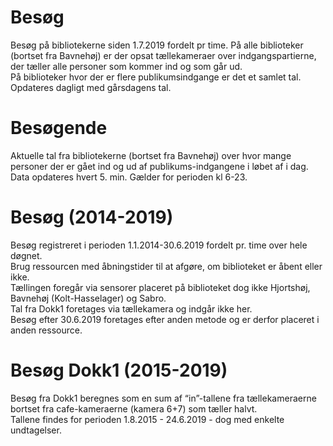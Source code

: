 # Besøg
Besøg på bibliotekerne siden 1.7.2019 fordelt pr time.
På alle biblioteker (bortset fra Bavnehøj) er der opsat tællekameraer over indgangspartierne, der tæller alle personer som kommer ind og som går ud. \
På biblioteker hvor der er flere publikumsindgange er det et samlet tal. \
Opdateres dagligt med gårsdagens tal.
# Besøgende
Aktuelle tal fra bibliotekerne (bortset fra Bavnehøj) over hvor mange personer der er gået ind og ud af publikums-indgangene i løbet af i dag. \
Data opdateres hvert 5. min. 
Gælder for perioden kl 6-23.
# Besøg (2014-2019)
Besøg registreret i perioden 1.1.2014-30.6.2019 fordelt pr. time over hele døgnet. \
Brug ressourcen med åbningstider til at afgøre, om biblioteket er åbent eller ikke. \
Tællingen foregår via sensorer placeret på biblioteket dog ikke Hjortshøj, Bavnehøj (Kolt-Hasselager) og Sabro. \
Tal fra Dokk1 foretages via tællekamera og indgår ikke her. \
Besøg efter 30.6.2019 foretages efter anden metode og er derfor placeret i anden ressource.
# Besøg Dokk1 (2015-2019)
Besøg fra Dokk1 beregnes som en sum af “in”-tallene fra tællekameraerne bortset fra cafe-kameraerne (kamera 6+7) som tæller halvt. \
Tallene findes for perioden 1.8.2015 - 24.6.2019 - dog med enkelte undtagelser.